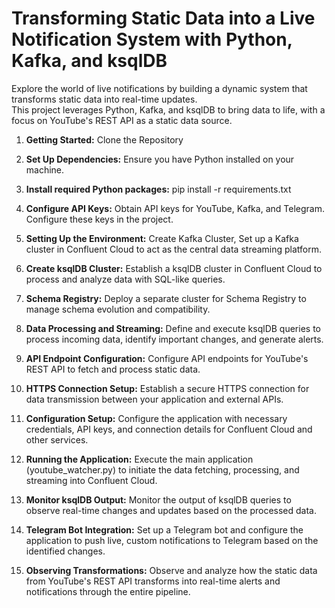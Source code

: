 <h1>Transforming Static Data into a Live Notification System with Python, Kafka, and ksqlDB</h1>

<p>Explore the world of live notifications by building a dynamic system that transforms static data into real-time updates. <br>
This project leverages Python, Kafka, and ksqlDB to bring data to life, with a focus on YouTube's REST API as a static data source.</p>

1. <strong>Getting Started:</strong> Clone the Repository

2. <strong>Set Up Dependencies:</strong> Ensure you have Python installed on your machine.

3. <strong>Install required Python packages:</strong> pip install -r requirements.txt

4. <strong>Configure API Keys:</strong> Obtain API keys for YouTube, Kafka, and Telegram. Configure these keys in the project.

5. <strong>Setting Up the Environment:</strong> Create Kafka Cluster, Set up a Kafka cluster in Confluent Cloud to act as the central data streaming platform.

6. <strong>Create ksqlDB Cluster:</strong> Establish a ksqlDB cluster in Confluent Cloud to process and analyze data with SQL-like queries.

7. <strong>Schema Registry:</strong> Deploy a separate cluster for Schema Registry to manage schema evolution and compatibility.

8. <strong>Data Processing and Streaming:</strong> Define and execute ksqlDB queries to process incoming data, identify important changes, and generate alerts.

9. <strong>API Endpoint Configuration:</strong> Configure API endpoints for YouTube's REST API to fetch and process static data.

10. <strong>HTTPS Connection Setup:</strong> Establish a secure HTTPS connection for data transmission between your application and external APIs.

11. <strong>Configuration Setup:</strong> Configure the application with necessary credentials, API keys, and connection details for Confluent Cloud and other services.

12. <strong>Running the Application:</strong> Execute the main application (youtube_watcher.py) to initiate the data fetching, processing, and streaming into Confluent Cloud.

13. <strong>Monitor ksqlDB Output:</strong> Monitor the output of ksqlDB queries to observe real-time changes and updates based on the processed data.

14. <strong>Telegram Bot Integration:</strong> Set up a Telegram bot and configure the application to push live, custom notifications to Telegram based on the identified changes.

15. <strong>Observing Transformations:</strong> Observe and analyze how the static data from YouTube's REST API transforms into real-time alerts and notifications through the entire pipeline.
